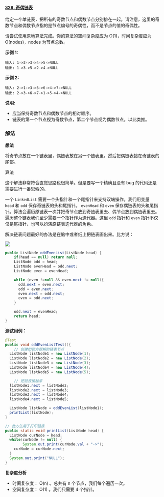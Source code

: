 #### [328. 奇偶链表](https://leetcode-cn.com/problems/odd-even-linked-list/)

给定一个单链表，把所有的奇数节点和偶数节点分别排在一起。请注意，这里的奇数节点和偶数节点指的是节点编号的奇偶性，而不是节点的值的奇偶性。

请尝试使用原地算法完成。你的算法的空间复杂度应为 O(1)，时间复杂度应为 O(nodes)，nodes 为节点总数。

**示例 1:**

```
输入: 1->2->3->4->5->NULL
输出: 1->3->5->2->4->NULL
```



**示例 2:**

```
输入: 2->1->3->5->6->4->7->NULL 
输出: 2->3->6->7->1->5->4->NULL
```

**说明:**

- 应当保持奇数节点和偶数节点的相对顺序。
- 链表的第一个节点视为奇数节点，第二个节点视为偶数节点，以此类推。



### 解法

**想法**

将奇节点放在一个链表里，偶链表放在另一个链表里。然后把偶链表接在奇链表的尾部。

算法

这个解法非常符合直觉思路也很简单。但是要写一个精确且没有 bug 的代码还是需要进行一番思索的。

一个 `LinkedList` 需要一个头指针和一个尾指针来支持双端操作。我们用变量 `head` 和 `odd` 保存奇链表的头和尾指针。 `evenHead` 和 `even` 保存偶链表的头和尾指针。算法会遍历原链表一次并把奇节点放到奇链表里去、偶节点放到偶链表里去。遍历整个链表我们至少需要一个指针作为迭代器。这里 `odd` 指针和 `even` 指针不仅仅是尾指针，也可以扮演原链表迭代器的角色。

解决链表问题最好的办法是在脑中或者纸上把链表画出来。比方说：

![](https://note.youdao.com/yws/public/resource/8cf4a4b363babd373d6f69d83dad9fb3/xmlnote/4DB585D0A34D45B5846943A54E02D27F/25177)

```java
public ListNode oddEvenList(ListNode head) {
    if(head == null) return null;
    ListNode odd = head;
    ListNode evenHead = odd.next;
    ListNode even = evenHead;

    while (even !=null && even.next != null){
      odd.next = even.next;
      odd = even.next;
      even.next = odd.next;
      even = odd.next;
    }

    odd.next = evenHead;
    return head;
}
```



**测试用例：**

```java
@Test
public void oddEvenListTest(){
	// 创建如官方题解的链表节点
  ListNode listNode1 = new ListNode(1);
  ListNode listNode2 = new ListNode(2);
  ListNode listNode3 = new ListNode(3);
  ListNode listNode4 = new ListNode(4);
  ListNode listNode5 = new ListNode(5);

	// 把链表接起来
  listNode1.next = listNode2;
  listNode2.next = listNode3;
  listNode3.next = listNode4;
  listNode4.next = listNode5;

  ListNode listNode = oddEvenList(listNode1);
  printList(listNode);
}

// 此方法用于打印链表
public static void printList(ListNode head) {
  ListNode curNode = head;
  while(curNode != null) {
		System.out.print(curNode.val + "->");
    curNode = curNode.next;
  }
  System.out.print("NULL");
}
```



**复杂度分析**

- 时间复杂度： O(n) 。总共有 n 个节点，我们每个遍历一次。
- 空间复杂度： O(1) 。我们只需要 4 个指针。